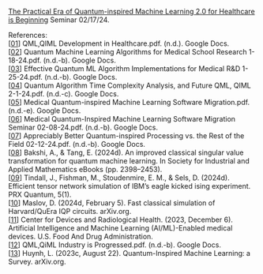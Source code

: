 [The Practical Era of Quantum-inspired Machine Learning 2.0 for Healthcare is Beginning](https://www.youtube.com/watch?v=m2u3klatmTU) Seminar 02/17/24.

References: <br>
[[01](https://drive.google.com/file/d/1pvCe9eenMYzvfndtz5DuyNaYQiybRCNT/view?pli=1)] QML,QIML Development in Healthcare.pdf. (n.d.). Google Docs. <br>
[[02](https://drive.google.com/file/d/1KF9wX3vi2_GkX2qIjZqwzGnBTK9WOtz9/view)] Quantum Machine Learning Algorithms for Medical School Research 1-18-24.pdf. (n.d.-b). Google Docs. <br>
[[03](https://drive.google.com/file/d/13jZwFtjMLuiO90mNGWDkXLGKh8CZgH8v/view)] Effective Quantum ML Algorithm Implementations for Medical R&D 1-25-24.pdf. (n.d.-b). Google Docs. <br>
[[04](https://drive.google.com/file/d/1cHxgGq0Mvvkf163t2NY06kNhVXD5mXjQ/view)] Quantum Algorithm Time Complexity Analysis, and Future QML, QIML 2-1-24.pdf. (n.d.-c). Google Docs. <br>
[[05](https://drive.google.com/file/d/18KIdLqB_x1dt527lKXRiyx1Y7JPhnYtp/view)] Medical Quantum-inspired Machine Learning Software Migration.pdf. (n.d.-e). Google Docs. <br>
[[06](https://drive.google.com/file/d/1TGpLkzSqUkD8XFbminB2Q8qL55YzVMF3/view)] Medical Quantum-Inspired Machine Learning Software Migration Seminar 02-08-24.pdf. (n.d.-b). Google Docs.<br>
[[07](https://drive.google.com/file/d/1CvHPVpBPdBRsQHX-Q6bRRdya3rH3Qb-C/view)] Appreciably Better Quantum-inspired Processing vs. the Rest of the Field 02-12-24.pdf. (n.d.-b). Google Docs. <br>
[[08](https://epubs.siam.org/doi/10.1137/1.9781611977912.86)] Bakshi, A., & Tang, E. (2024d). An improved classical singular value transformation for quantum machine learning. In Society for Industrial and Applied Mathematics eBooks (pp. 2398–2453). <br>
[[09](https://journals.aps.org/prxquantum/abstract/10.1103/PRXQuantum.5.010308)] Tindall, J., Fishman, M., Stoudenmire, E. M., & Sels, D. (2024d). Efficient tensor network simulation of IBM’s eagle kicked ising experiment. PRX Quantum, 5(1). <br>
[[10](https://arxiv.org/abs/2402.03211)] Maslov, D. (2024d, February 5). Fast classical simulation of Harvard/QuEra IQP circuits. arXiv.org. <br>
[[11](https://www.fda.gov/medical-devices/software-medical-device-samd/artificial-intelligence-and-machine-learning-aiml-enabled-medical-devices)] Center for Devices and Radiological Health. (2023, December 6). Artificial Intelligence and Machine Learning (AI/ML)-Enabled medical devices. U.S. Food And Drug Administration. <br>
[[12](https://drive.google.com/file/d/1_4-E3fstqW2PkE005Q7a7oGe6aaqypsL/view?pli=1)] QML,QiML Industry is Progressed.pdf. (n.d.-b). Google Docs. <br>
[[13](https://arxiv.org/abs/2308.11269)] Huynh, L. (2023c, August 22). Quantum-Inspired Machine Learning: a Survey. arXiv.org. <br>
